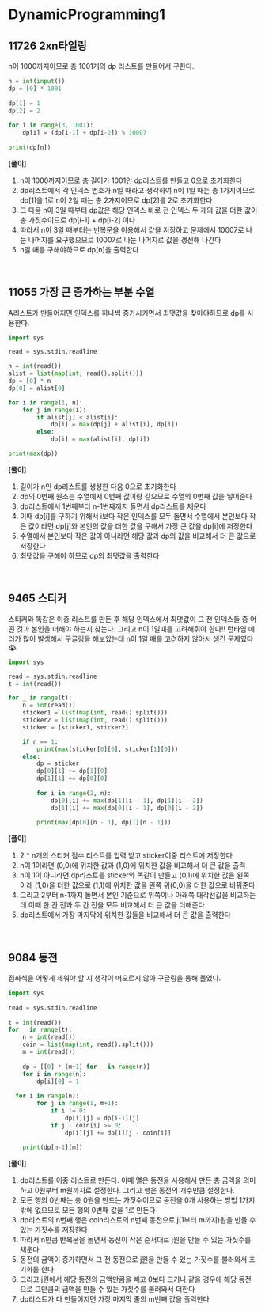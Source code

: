 ﻿# DynamicProgramming1 
## 11726 2xn타일링 
n이 1000까지이므로 총 1001개의 dp 리스트를 만들어서 구한다. 

```python
n = int(input())  
dp = [0] * 1001  
  
dp[1] = 1  
dp[2] = 2  
  
for i in range(3, 1001):  
    dp[i] = (dp[i-1] + dp[i-2]) % 10007  
  
print(dp[n])
```

**[풀이]**
1) n이 1000까지이므로 총 길이가 1001인 dp리스트를 만들고 0으로 초기화한다 
2) dp리스트에서 각 인덱스 번호가 n일 때라고 생각하여 n이 1일 때는 총 1가지이므로 dp[1]을 1로 n이 2일 때는 총 2가지이므로 dp[2]를 2로 초기화한다 
3) 그 다음 n이 3일 때부터 dp값은 해당 인덱스 바로 전 인덱스 두 개의 값을 더한 값이 총 가짓수이므로 dp[i-1] + dp[i-2] 이다 
4) 따라서 n이 3일 때부터는 반복문을 이용해서 값을 저장하고 문제에서 10007로 나눈 나머지를 요구했으므로 10007로 나눈 나머지로 값을 갱신해 나간다 
5) n일 때를 구해야하므로 dp[n]을 출력한다 

<br/>

## 11055 가장 큰 증가하는 부분 수열  
A리스트가 만들어지면 인덱스를 하나씩 증가시키면서 최댓값을 찾아야하므로 dp를 사용한다. 

```python
import sys

read = sys.stdin.readline

n = int(read())
alist = list(map(int, read().split()))
dp = [0] * n
dp[0] = alist[0]

for i in range(1, n):
    for j in range(i):
        if alist[j] < alist[i]:
            dp[i] = max(dp[j] + alist[i], dp[i])
        else:
            dp[i] = max(alist[i], dp[i])

print(max(dp))
```

**[풀이]**
1) 길이가 n인 dp리스트를 생성한 다음 0으로 초기화한다 
2) dp의 0번째 원소는 수열에서 0번째 값이랑 같으므로 수열의 0번째 값을 넣어준다 
3) dp리스트에서 1번째부터 n-1번째까지 돌면서 dp리스트를 채운다 
4) 이때 dp[i]를 구하기 위해서 i보다 작은 인덱스를 모두 돌면서 수열에서 본인보다 작은 값이라면 dp[j]와 본인의 값을 더한 값을 구해서 가장 큰 값을 dp[i]에 저장한다 
5) 수열에서 본인보다 작은 값이 아니라면 해당 값과 dp의 값을 비교해서 더 큰 값으로 저장한다 
6) 최댓값을 구해야 하므로 dp의 최댓값을 출력한다 

<br/>

##  9465 스티커 
스티커와 똑같은 이중 리스트를 만든 후 해당 인덱스에서 최댓값이 그 전 인덱스들 중 어떤 것과 본인을 더해야 하는지 찾는다. 그리고 n이 1일때를 고려해줘야 한다!! 런타임 에러가 많이 발생해서 구글링을 해보았는데 n이 1일 때를 고려하지 않아서 생긴 문제였다😭 

```python
import sys

read = sys.stdin.readline
t = int(read())

for _ in range(t):
    n = int(read())
    sticker1 = list(map(int, read().split()))
    sticker2 = list(map(int, read().split()))
    sticker = [sticker1, sticker2]

    if n == 1:
        print(max(sticker[0][0], sticker[1][0]))
    else:
        dp = sticker
        dp[0][1] += dp[1][0]
        dp[1][1] += dp[0][0]
    
        for i in range(2, n):
            dp[0][i] += max(dp[1][i - 1], dp[1][i - 2])
            dp[1][i] += max(dp[0][i - 1], dp[0][i - 2])
    
        print(max(dp[0][n - 1], dp[1][n - 1]))
```

**[풀이]**
1) 2 * n개의 스티커 점수 리스트를 입력 받고 sticker이중 리스트에 저장한다 
2) n이 1이라면 (0,0)에 위치한 값과 (1,0)에 위치한 값을 비교해서 더 큰 값을 출력 
3) n이 1이 아니라면 dp리스트를 sticker와 똑같이 만들고 (0,1)에 위치한 값을 왼쪽 아래 (1,0)을 더한 값으로 (1,1)에 위치한 값을 왼쪽 위(0,0)을 더한 값으로 바꿔준다 
4) 그리고 2부터 n-1까지 돌면서 본인 기준으로 위쪽이나 아래쪽 대각선값을 비교하는데 이때 한 칸 전과 두 칸 전을 모두 비교해서 더 큰 값을 더해준다 
5) dp리스트에서 가장 마지막에 위치한 값들을 비교해서 더 큰 값을 출력한다 

<br/>

## 9084 동전 
점화식을 어떻게 세워야 할 지 생각이 떠오르지 않아 구글링을 통해 풀었다. 

```python
import sys  
  
read = sys.stdin.readline  
  
t = int(read())  
for _ in range(t):  
    n = int(read())  
    coin = list(map(int, read().split()))  
    m = int(read())  
  
    dp = [[0] * (m+1) for _ in range(n)]  
    for i in range(n):  
        dp[i][0] = 1  
  
  for i in range(n):  
        for j in range(1, m+1):  
            if i != 0:  
                dp[i][j] = dp[i-1][j]  
            if j - coin[i] >= 0:  
                dp[i][j] += dp[i][j - coin[i]]  
  
    print(dp[n-1][m])
```

**[풀이]**
1) dp리스트를 이중 리스트로 만든다. 이때 열은 동전을 사용해서 만든 총 금액을 의미하고 0원부터 m원까지로 설정한다. 그리고 행은 동전의 개수만큼 설정한다.
2) 모든 행의 0번째는 총 0원을 만드는 가짓수이므로 동전을 0개 사용하는 방법 1가지밖에 없으므로 모든 행의 0번째 값을 1로 만든다
3) dp리스트의 n번째 행은 coin리스트의 n번째 동전으로 j(1부터 m까지)원을 만들 수 있는 가짓수를 저장한다
4) 따라서 n만큼 반복문을 돌면서 동전이 작은 순서대로 j원을 만들 수 있는 가짓수를 채운다
5) 동전의 금액이 증가하면서 그 전 동전으로 j원을 만들 수 있는 가짓수를 불러와서 초기화를 한다
6) 그리고 j원에서 해당 동전의 금액만큼을 빼고 0보다 크거나 같을 경우에 해당 동전으로 그만큼의 금액을 만들 수 있는 가짓수를 불러와서 더한다 
7) dp리스트가 다 만들어지면 가장 마지막 줄의 m번째 값을 출력한다  
